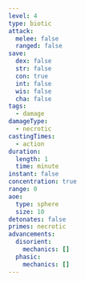 ```yaml
---
level: 4
type: biotic
attack:
  melee: false
  ranged: false
save:
  dex: false
  str: false
  con: true
  int: false
  wis: false
  cha: false
tags:
  - damage
damageType:
  - necrotic
castingTimes:
  - action
duration:
  length: 1
  time: minute
instant: false
concentration: true
range: 0
aoe:
  type: sphere
  size: 10
detonates: false
primes: necrotic
advancements:
  disorient:
    mechanics: []
  phasic:
    mechanics: []
---
```

